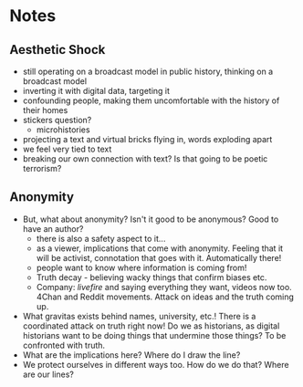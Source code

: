 # Notes

## Aesthetic Shock
- still operating on a broadcast model in public history, thinking on a broadcast model
- inverting it with digital data, targeting it 
- confounding people, making them uncomfortable with the history of their homes
- stickers question?
  - microhistories 
- projecting a text and virtual bricks flying in, words exploding apart
- we feel very tied to text 
- breaking our own connection with text? Is that going to be poetic terrorism?

## Anonymity
- But, what about anonymity? Isn't it good to be anonymous? Good to have an author?
  - there is also a safety aspect to it...
  - as a viewer, implications that come with anonymity. Feeling that it will be activist, connotation that goes with it. Automatically there! 
  - people want to know where information is coming from! 
  - Truth decay - believing wacky things that confirm biases etc. 
  - Company: *livefire* and saying everything they want, videos now too. 4Chan and Reddit movements. Attack on ideas and the truth coming up. 
 - What gravitas exists behind names, university, etc.! There is a coordinated attack on truth right now! Do we as historians, as digital historians want to be doing things that undermine those things? To be confronted with truth. 
- What are the implications here? Where do I draw the line?
- We protect ourselves in different ways too. How do we do that? Where are our lines?
